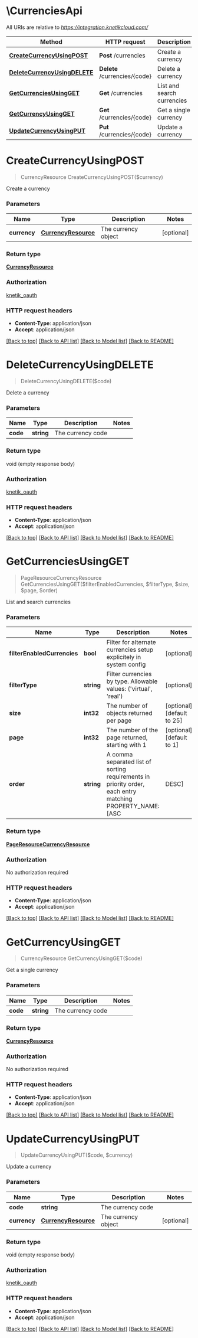 # \CurrenciesApi

All URIs are relative to *https://integration.knetikcloud.com/*

Method | HTTP request | Description
------------- | ------------- | -------------
[**CreateCurrencyUsingPOST**](CurrenciesApi.md#CreateCurrencyUsingPOST) | **Post** /currencies | Create a currency
[**DeleteCurrencyUsingDELETE**](CurrenciesApi.md#DeleteCurrencyUsingDELETE) | **Delete** /currencies/{code} | Delete a currency
[**GetCurrenciesUsingGET**](CurrenciesApi.md#GetCurrenciesUsingGET) | **Get** /currencies | List and search currencies
[**GetCurrencyUsingGET**](CurrenciesApi.md#GetCurrencyUsingGET) | **Get** /currencies/{code} | Get a single currency
[**UpdateCurrencyUsingPUT**](CurrenciesApi.md#UpdateCurrencyUsingPUT) | **Put** /currencies/{code} | Update a currency


# **CreateCurrencyUsingPOST**
> CurrencyResource CreateCurrencyUsingPOST($currency)

Create a currency


### Parameters

Name | Type | Description  | Notes
------------- | ------------- | ------------- | -------------
 **currency** | [**CurrencyResource**](CurrencyResource.md)| The currency object | [optional] 

### Return type

[**CurrencyResource**](CurrencyResource.md)

### Authorization

[knetik_oauth](../README.md#knetik_oauth)

### HTTP request headers

 - **Content-Type**: application/json
 - **Accept**: application/json

[[Back to top]](#) [[Back to API list]](../README.md#documentation-for-api-endpoints) [[Back to Model list]](../README.md#documentation-for-models) [[Back to README]](../README.md)

# **DeleteCurrencyUsingDELETE**
> DeleteCurrencyUsingDELETE($code)

Delete a currency


### Parameters

Name | Type | Description  | Notes
------------- | ------------- | ------------- | -------------
 **code** | **string**| The currency code | 

### Return type

void (empty response body)

### Authorization

[knetik_oauth](../README.md#knetik_oauth)

### HTTP request headers

 - **Content-Type**: application/json
 - **Accept**: application/json

[[Back to top]](#) [[Back to API list]](../README.md#documentation-for-api-endpoints) [[Back to Model list]](../README.md#documentation-for-models) [[Back to README]](../README.md)

# **GetCurrenciesUsingGET**
> PageResourceCurrencyResource GetCurrenciesUsingGET($filterEnabledCurrencies, $filterType, $size, $page, $order)

List and search currencies


### Parameters

Name | Type | Description  | Notes
------------- | ------------- | ------------- | -------------
 **filterEnabledCurrencies** | **bool**| Filter for alternate currencies setup explicitely in system config | [optional] 
 **filterType** | **string**| Filter currencies by type.  Allowable values: (&#39;virtual&#39;, &#39;real&#39;) | [optional] 
 **size** | **int32**| The number of objects returned per page | [optional] [default to 25]
 **page** | **int32**| The number of the page returned, starting with 1 | [optional] [default to 1]
 **order** | **string**| A comma separated list of sorting requirements in priority order, each entry matching PROPERTY_NAME:[ASC|DESC] | [optional] [default to name:ASC]

### Return type

[**PageResourceCurrencyResource**](PageResource«CurrencyResource».md)

### Authorization

No authorization required

### HTTP request headers

 - **Content-Type**: application/json
 - **Accept**: application/json

[[Back to top]](#) [[Back to API list]](../README.md#documentation-for-api-endpoints) [[Back to Model list]](../README.md#documentation-for-models) [[Back to README]](../README.md)

# **GetCurrencyUsingGET**
> CurrencyResource GetCurrencyUsingGET($code)

Get a single currency


### Parameters

Name | Type | Description  | Notes
------------- | ------------- | ------------- | -------------
 **code** | **string**| The currency code | 

### Return type

[**CurrencyResource**](CurrencyResource.md)

### Authorization

No authorization required

### HTTP request headers

 - **Content-Type**: application/json
 - **Accept**: application/json

[[Back to top]](#) [[Back to API list]](../README.md#documentation-for-api-endpoints) [[Back to Model list]](../README.md#documentation-for-models) [[Back to README]](../README.md)

# **UpdateCurrencyUsingPUT**
> UpdateCurrencyUsingPUT($code, $currency)

Update a currency


### Parameters

Name | Type | Description  | Notes
------------- | ------------- | ------------- | -------------
 **code** | **string**| The currency code | 
 **currency** | [**CurrencyResource**](CurrencyResource.md)| The currency object | [optional] 

### Return type

void (empty response body)

### Authorization

[knetik_oauth](../README.md#knetik_oauth)

### HTTP request headers

 - **Content-Type**: application/json
 - **Accept**: application/json

[[Back to top]](#) [[Back to API list]](../README.md#documentation-for-api-endpoints) [[Back to Model list]](../README.md#documentation-for-models) [[Back to README]](../README.md)

